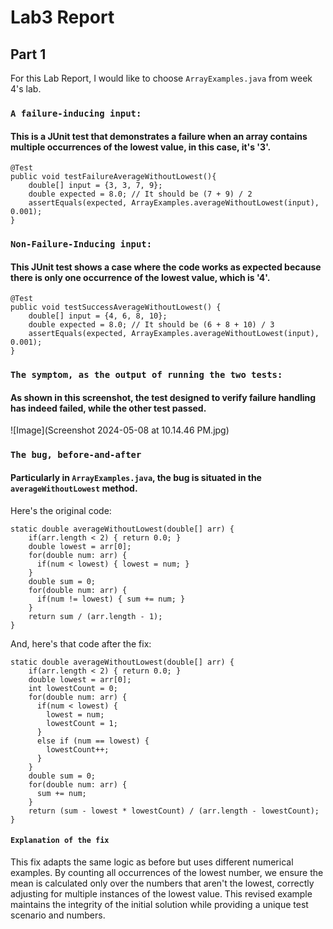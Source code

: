 # Lab3 Report

## Part 1
For this Lab Report, I would like to choose `ArrayExamples.java` from week 4's lab.

### `A failure-inducing input:`
#### This is a JUnit test that demonstrates a failure when an array contains multiple occurrences of the lowest value, in this case, it's '3'.

    @Test
    public void testFailureAverageWithoutLowest(){
        double[] input = {3, 3, 7, 9};
        double expected = 8.0; // It should be (7 + 9) / 2
        assertEquals(expected, ArrayExamples.averageWithoutLowest(input), 0.001);
    }


### `Non-Failure-Inducing input:`
#### This JUnit test shows a case where the code works as expected because there is only one occurrence of the lowest value, which is '4'.
    
    @Test
    public void testSuccessAverageWithoutLowest() {
        double[] input = {4, 6, 8, 10}; 
        double expected = 8.0; // It should be (6 + 8 + 10) / 3
        assertEquals(expected, ArrayExamples.averageWithoutLowest(input), 0.001);
    }



### `The symptom, as the output of running the two tests:`
#### As shown in this screenshot, the test designed to verify failure handling has indeed failed, while the other test passed.

![Image](Screenshot 2024-05-08 at 10.14.46 PM.jpg)

### `The bug, before-and-after`
#### Particularly in `ArrayExamples.java`, the bug is situated in the `averageWithoutLowest` method.

Here's the original code: 

    static double averageWithoutLowest(double[] arr) {
        if(arr.length < 2) { return 0.0; }
        double lowest = arr[0];
        for(double num: arr) {
          if(num < lowest) { lowest = num; }
        }
        double sum = 0;
        for(double num: arr) {
          if(num != lowest) { sum += num; }
        }
        return sum / (arr.length - 1);
    }


And, here's that code after the fix:

    static double averageWithoutLowest(double[] arr) {
        if(arr.length < 2) { return 0.0; }
        double lowest = arr[0];
        int lowestCount = 0;
        for(double num: arr) {
          if(num < lowest) {
            lowest = num;
            lowestCount = 1;
          } 
          else if (num == lowest) {
            lowestCount++;
          }
        }
        double sum = 0;
        for(double num: arr) {
          sum += num;
        }
        return (sum - lowest * lowestCount) / (arr.length - lowestCount);
    }


#### `Explanation of the fix`
This fix adapts the same logic as before but uses different numerical examples. By counting all occurrences of the lowest number, we ensure the mean is calculated only over the numbers that aren't the lowest, correctly adjusting for multiple instances of the lowest value. This revised example maintains the integrity of the initial solution while providing a unique test scenario and numbers.
